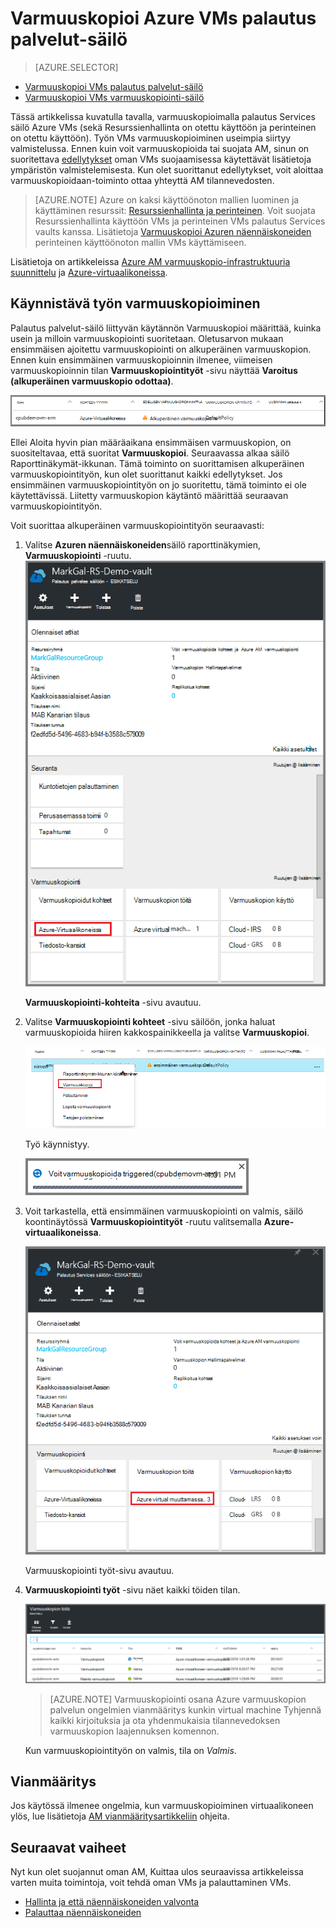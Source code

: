 <properties
    pageTitle="Varmuuskopioi Azure VMs palautus Services säilöön | Microsoft Azure"
    description="Tutustu Rekisteröi ja varmuuskopioi Azuren näennäiskoneiden palautus-palveluiden säilö näitä toimintosarjoja Azure virtuaalikoneen varmuuskopion kanssa."
    services="backup"
    documentationCenter=""
    authors="markgalioto"
    manager="cfreeman"
    editor=""
    keywords="virtuaalikoneen varmuuskopiointi; virtual machine; varmuuskopiointi Varmuuskopiointi- ja tietojen palauttaminen; ARM AM varmuuskopiointi"/>

<tags
    ms.service="backup"
    ms.workload="storage-backup-recovery"
    ms.tgt_pltfrm="na"
    ms.devlang="na"
    ms.topic="article"
    ms.date="07/29/2016"
    ms.author="trinadhk; jimpark; markgal;"/>


# <a name="back-up-azure-vms-to-a-recovery-services-vault"></a>Varmuuskopioi Azure VMs palautus palvelut-säilö

> [AZURE.SELECTOR]
- [Varmuuskopioi VMs palautus palvelut-säilö](backup-azure-arm-vms.md)
- [Varmuuskopioi VMs varmuuskopiointi-säilö](backup-azure-vms.md)

Tässä artikkelissa kuvatulla tavalla, varmuuskopioimalla palautus Services säilö Azure VMs (sekä Resurssienhallinta on otettu käyttöön ja perinteinen on otettu käyttöön). Työn VMs varmuuskopioiminen useimpia siirtyy valmistelussa. Ennen kuin voit varmuuskopioida tai suojata AM, sinun on suoritettava [edellytykset](backup-azure-arm-vms-prepare.md) oman VMs suojaamisessa käytettävät lisätietoja ympäristön valmistelemisesta. Kun olet suorittanut edellytykset, voit aloittaa varmuuskopioidaan-toiminto ottaa yhteyttä AM tilannevedosten.

>[AZURE.NOTE] Azure on kaksi käyttöönoton mallien luominen ja käyttäminen resurssit: [Resurssienhallinta ja perinteinen](../resource-manager-deployment-model.md). Voit suojata Resurssienhallinta käyttöön VMs ja perinteinen VMs palautus Services vaults kanssa. Lisätietoja [Varmuuskopioi Azuren näennäiskoneiden](backup-azure-vms.md) perinteinen käyttöönoton mallin VMs käyttämiseen.

Lisätietoja on artikkeleissa [Azure AM varmuuskopio-infrastruktuuria suunnittelu](backup-azure-vms-introduction.md) ja [Azure-virtuaalikoneissa](https://azure.microsoft.com/documentation/services/virtual-machines/).

## <a name="triggering-the-back-up-job"></a>Käynnistävä työn varmuuskopioiminen

Palautus palvelut-säilö liittyvän käytännön Varmuuskopioi määrittää, kuinka usein ja milloin varmuuskopiointi suoritetaan. Oletusarvon mukaan ensimmäisen ajoitettu varmuuskopiointi on alkuperäinen varmuuskopion. Ennen kuin ensimmäinen varmuuskopioinnin ilmenee, viimeisen varmuuskopioinnin tilan **Varmuuskopiointityöt** -sivu näyttää **Varoitus (alkuperäinen varmuuskopio odottaa)**.

![Odottaa varmuuskopiointi](./media/backup-azure-vms-first-look-arm/initial-backup-not-run.png)

Ellei Aloita hyvin pian määräaikana ensimmäisen varmuuskopion, on suositeltavaa, että suoritat **Varmuuskopioi**. Seuraavassa alkaa säilö Raporttinäkymät-ikkunan. Tämä toiminto on suorittamisen alkuperäinen varmuuskopiointityön, kun olet suorittanut kaikki edellytykset. Jos ensimmäinen varmuuskopiointityön on jo suoritettu, tämä toiminto ei ole käytettävissä. Liitetty varmuuskopion käytäntö määrittää seuraavan varmuuskopiointityön.  

Voit suorittaa alkuperäinen varmuuskopiointityön seuraavasti:

1. Valitse **Azuren näennäiskoneiden**säilö raporttinäkymien, **Varmuuskopiointi** -ruutu. <br/>
    ![Asetukset-kuvake](./media/backup-azure-vms-first-look-arm/rs-vault-in-dashboard-backup-vms.png)

    **Varmuuskopiointi-kohteita** -sivu avautuu.

2. Valitse **Varmuuskopiointi kohteet** -sivu säilöön, jonka haluat varmuuskopioida hiiren kakkospainikkeella ja valitse **Varmuuskopioi**.

    ![Asetukset-kuvake](./media/backup-azure-vms-first-look-arm/back-up-now.png)

    Työ käynnistyy. <br/>

    ![Saatu varmuuskopiointi](./media/backup-azure-vms-first-look-arm/backup-triggered.png)

3. Voit tarkastella, että ensimmäinen varmuuskopiointi on valmis, säilö koontinäytössä **Varmuuskopiointityöt** -ruutu valitsemalla **Azure-virtuaalikoneissa**.

    ![Voit varmuuskopioida työt-ruutu](./media/backup-azure-vms-first-look-arm/open-backup-jobs.png)

    Varmuuskopiointi työt-sivu avautuu.

4. **Varmuuskopiointi työt** -sivu näet kaikki töiden tilan.

    ![Voit varmuuskopioida työt-ruutu](./media/backup-azure-vms-first-look-arm/backup-jobs-in-jobs-view.png)

    >[AZURE.NOTE] Varmuuskopiointi osana Azure varmuuskopion palvelun ongelmien vianmääritys kunkin virtual machine Tyhjennä kaikki kirjoituksia ja ota yhdenmukaisia tilannevedoksen varmuuskopion laajennuksen komennon.

    Kun varmuuskopiointityön on valmis, tila on *Valmis*.


## <a name="troubleshooting-errors"></a>Vianmääritys
Jos käytössä ilmenee ongelmia, kun varmuuskopioiminen virtuaalikoneen ylös, lue lisätietoja [AM vianmääritysartikkeliin](backup-azure-vms-troubleshoot.md) ohjeita.

## <a name="next-steps"></a>Seuraavat vaiheet

Nyt kun olet suojannut oman AM, Kuittaa ulos seuraavissa artikkeleissa varten muita toimintoja, voit tehdä oman VMs ja palauttaminen VMs.

- [Hallinta ja että näennäiskoneiden valvonta](backup-azure-manage-vms.md)
- [Palauttaa näennäiskoneiden](backup-azure-arm-restore-vms.md)
